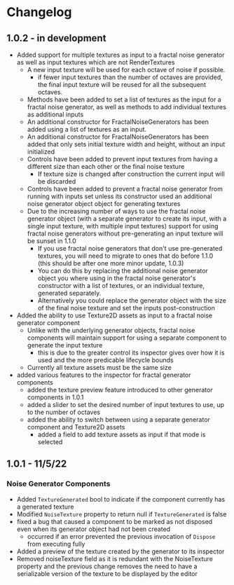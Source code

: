 # Changelog
## 1.0.2 - in development
- Added support for multiple textures as input to a fractal noise generator as well as input textures which are not RenderTextures
  - A new input texture will be used for each octave of noise if possible.
    - if fewer input textures than the number of octaves are provided, the final input texture will be reused for all the subsequent octaves. 
  - Methods have been added to set a list of textures as the input for a fractal noise generator, as well as methods to add individual textures as additional inputs
  - An additional constructor for FractalNoiseGenerators has been added using a list of textures as an input.
  - An additional constructor for FractalNoiseGenerators has been added that only sets initial texture width and height, without an input initialized
  - Controls have been added to prevent input textures from having a different size than each other or the final noise texture
    - If texture size is changed after construction the current input will be discarded
  - Controls have been added to prevent a fractal noise generator from running with inputs set unless its constructor used an additional noise generator object object for generating textures
  - Due to the increasing number of ways to use the fractal noise generator object (with a separate generator to create its input, with a single input texture, with multiple input textures) support for using fractal noise generators without pre-generating an input texture will be sunset in 1.1.0
    - If you use fractal noise generators that don't use pre-generated textures, you will need to migrate to ones that do before 1.1.0 (this should be after one more minor update, 1.0.3)
    - You can do this by replacing the additional noise generator object you where using in the fractal noise generator's constructor with a list of textures, or an individual texture, generated separately.
    - Alternatively you could replace the generator object with the size of the final noise texture and set the inputs post-construction
- Added the ability to use Texture2D assets as input to a fractal noise generator component
  - Unlike with the underlying generator objects, fractal noise components will maintain support for using a separate component to generate the input texture
    - this is due to the greater control its inspector gives over how it is used and the more predicable lifecycle bounds
  - Currently all texture assets must be the same size
- added various features to the inspector for fractal generator components
  - added the texture preview feature introduced to other generator components in 1.0.1
  - added a slider to set the desired number of input textures to use, up to the number of octaves
  - added the ability to switch between using a separate generator component and Texture2D assets
    - added a field to add texture assets as input if that mode is selected 
      
## 1.0.1 - 11/5/22
### Noise Generator Components
- Added `TextureGenerated` bool to indicate if the component currently has a generated texture
- Modified `NoiseTexture` property to return null if `TextureGenerated` is false
- fixed a bug that caused a component to be marked as not disposed even when its generator object had not been created
  - occurred if an error prevented the previous invocation of `Dispose` from executing fully
- Added a preview of the texture created by the generator to its inspector
- Removed noiseTexture field as it is redundant with the NoiseTexture property and the previous change removes the need to have a serializable version of the texture to be displayed by the editor 